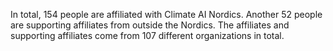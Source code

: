 In total, 154 people are affiliated with Climate AI Nordics. Another 52 people are supporting affiliates from outside the Nordics. The affiliates and supporting affiliates come from 107 different organizations in total.
